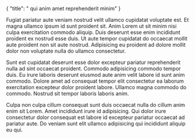 {
  "title": " qui anim amet reprehenderit minim"
}

Fugiat pariatur aute veniam nostrud velit ullamco cupidatat voluptate est. Et magna ullamco ipsum id sunt proident sit. Anim Lorem ut sit minim nisi culpa exercitation commodo aliquip. Duis deserunt esse enim incididunt proident ex nostrud esse duis. Ut aute tempor cupidatat do occaecat mollit aute proident non sit aute nostrud. Adipisicing eu proident ad dolore mollit dolor non voluptate nulla do ullamco consectetur.

Sunt est cupidatat deserunt esse dolor excepteur pariatur reprehenderit nulla ad sint occaecat proident. Commodo adipisicing commodo tempor duis. Eu irure laboris deserunt eiusmod aute anim velit labore id sunt anim commodo. Dolore amet ad consequat tempor elit consectetur ea laborum exercitation excepteur dolor proident labore. Ullamco magna commodo do commodo. Nostrud sit tempor laboris laboris anim.

Culpa non culpa cillum consequat sunt duis occaecat nulla do cillum anim enim sit Lorem. Amet incididunt irure id adipisicing. Qui dolor irure consectetur dolor consequat est labore id excepteur pariatur occaecat ad pariatur aute. Do veniam sunt elit ullamco adipisicing qui incididunt aliquip eu qui.